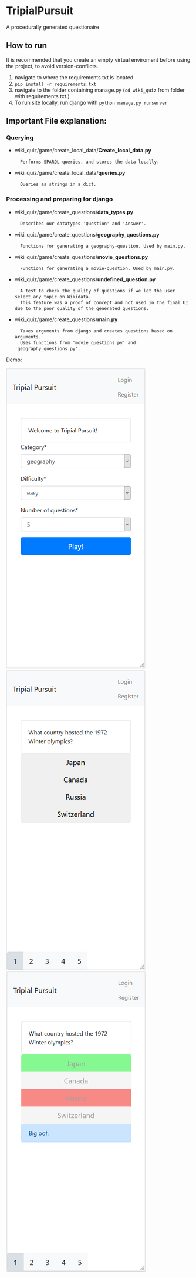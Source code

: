 # TripialPursuit
A procedurally generated questionaire

## How to run
It is recommended that you create an empty virtual enviroment before using the project, to avoid version-conflicts.

1. navigate to where the requirements.txt is located
2. ```pip install -r requirements.txt```
3. navigate to the folder containing manage.py (```cd wiki_quiz``` from folder with requirements.txt.)
4. To run site locally, run django with ```python manage.py runserver```

## Important File explanation:
### Querying
- wiki_quiz/game/create_local_data/**Create_local_data.py**

        Performs SPARQL queries, and stores the data locally.

- wiki_quiz/game/create_local_data/**queries.py**

        Queries as strings in a dict.

### Processing and preparing for django
- wiki_quiz/game/create_questions/**data_types.py**

        Describes our datatypes 'Question' and 'Answer'.

- wiki_quiz/game/create_questions/**geography_questions.py**

        Functions for generating a geography-question. Used by main.py.

- wiki_quiz/game/create_questions/**movie_questions.py**

        Functions for generating a movie-question. Used by main.py.

- wiki_quiz/game/create_questions/**undefined_question.py**

        A test to check the quality of questions if we let the user select any topic on Wikidata.
        This feature was a proof of concept and not used in the final UI due to the poor quality of the generated questions. 

- wiki_quiz/game/create_questions/**main.py**

        Takes arguments from django and creates questions based on arguments.
        Uses functions from 'movie_questions.py' and 'geography_questions.py'.


Demo:

![Front page](Images/Front_page.png) ![Question](Images/question.png) ![Wrong awnser](Images/wrong_awnser.png)